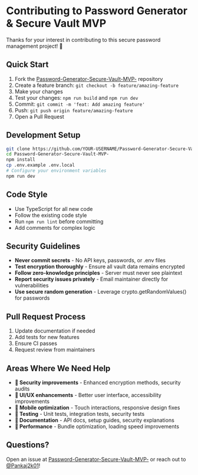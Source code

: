 # Contributing to Password Generator & Secure Vault MVP

Thanks for your interest in contributing to this secure password management project! 🎉

## Quick Start

1. Fork the [Password-Generator-Secure-Vault-MVP-](https://github.com/Pankaj2k01/Password-Generator-Secure-Vault-MVP-) repository
2. Create a feature branch: `git checkout -b feature/amazing-feature`
3. Make your changes
4. Test your changes: `npm run build` and `npm run dev`
5. Commit: `git commit -m 'feat: Add amazing feature'`
6. Push: `git push origin feature/amazing-feature`
7. Open a Pull Request

## Development Setup

```bash
git clone https://github.com/YOUR-USERNAME/Password-Generator-Secure-Vault-MVP-.git
cd Password-Generator-Secure-Vault-MVP-
npm install
cp .env.example .env.local
# Configure your environment variables
npm run dev
```

## Code Style

- Use TypeScript for all new code
- Follow the existing code style
- Run `npm run lint` before committing
- Add comments for complex logic

## Security Guidelines

- **Never commit secrets** - No API keys, passwords, or .env files
- **Test encryption thoroughly** - Ensure all vault data remains encrypted
- **Follow zero-knowledge principles** - Server must never see plaintext
- **Report security issues privately** - Email maintainer directly for vulnerabilities
- **Use secure random generation** - Leverage crypto.getRandomValues() for passwords

## Pull Request Process

1. Update documentation if needed
2. Add tests for new features
3. Ensure CI passes
4. Request review from maintainers

## Areas Where We Need Help

- **🔐 Security improvements** - Enhanced encryption methods, security audits
- **🎨 UI/UX enhancements** - Better user interface, accessibility improvements
- **📱 Mobile optimization** - Touch interactions, responsive design fixes
- **🧪 Testing** - Unit tests, integration tests, security tests
- **📖 Documentation** - API docs, setup guides, security explanations
- **🚀 Performance** - Bundle optimization, loading speed improvements

## Questions?

Open an issue at [Password-Generator-Secure-Vault-MVP-](https://github.com/Pankaj2k01/Password-Generator-Secure-Vault-MVP-/issues) or reach out to [@Pankaj2k01](https://github.com/Pankaj2k01)!
